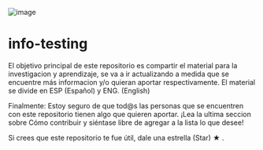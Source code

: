 ![image](https://user-images.githubusercontent.com/74476957/174898633-475b7d47-9d37-4815-9214-9a2a01251fad.png)


# info-testing
El objetivo principal de este repositorio es compartir el material para la investigacion y aprendizaje, se va a ir actualizando a medida que se encuentre más informacion y/o quieran aportar respectivamente. El material se divide en ESP (Español) y ENG. (English)

Finalmente: Estoy seguro de que tod@s las personas que se encuentren con este repositorio tienen algo que quieren aportar. 
¡Lea la ultima seccion sobre Cómo contribuir y siéntase libre de agregar a la lista lo que desee!

Si crees que este repositorio te fue útil, dale una estrella (Star) ★ .
